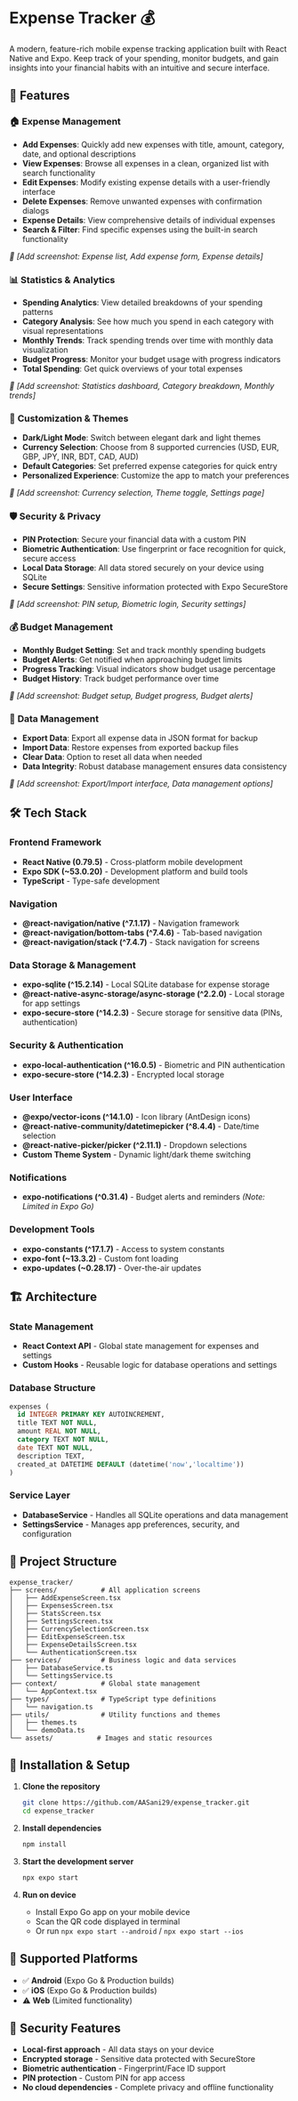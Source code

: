 # Expense Tracker 💰

A modern, feature-rich mobile expense tracking application built with React Native and Expo. Keep track of your spending, monitor budgets, and gain insights into your financial habits with an intuitive and secure interface.

## 📱 Features

### 🏠 **Expense Management**

- **Add Expenses**: Quickly add new expenses with title, amount, category, date, and optional descriptions
- **View Expenses**: Browse all expenses in a clean, organized list with search functionality
- **Edit Expenses**: Modify existing expense details with a user-friendly interface
- **Delete Expenses**: Remove unwanted expenses with confirmation dialogs
- **Expense Details**: View comprehensive details of individual expenses
- **Search & Filter**: Find specific expenses using the built-in search functionality

_📸 [Add screenshot: Expense list, Add expense form, Expense details]_

### 📊 **Statistics & Analytics**

- **Spending Analytics**: View detailed breakdowns of your spending patterns
- **Category Analysis**: See how much you spend in each category with visual representations
- **Monthly Trends**: Track spending trends over time with monthly data visualization
- **Budget Progress**: Monitor your budget usage with progress indicators
- **Total Spending**: Get quick overviews of your total expenses

_📸 [Add screenshot: Statistics dashboard, Category breakdown, Monthly trends]_

### 🎨 **Customization & Themes**

- **Dark/Light Mode**: Switch between elegant dark and light themes
- **Currency Selection**: Choose from 8 supported currencies (USD, EUR, GBP, JPY, INR, BDT, CAD, AUD)
- **Default Categories**: Set preferred expense categories for quick entry
- **Personalized Experience**: Customize the app to match your preferences

_📸 [Add screenshot: Currency selection, Theme toggle, Settings page]_

### 🛡️ **Security & Privacy**

- **PIN Protection**: Secure your financial data with a custom PIN
- **Biometric Authentication**: Use fingerprint or face recognition for quick, secure access
- **Local Data Storage**: All data stored securely on your device using SQLite
- **Secure Settings**: Sensitive information protected with Expo SecureStore

_📸 [Add screenshot: PIN setup, Biometric login, Security settings]_

### 💰 **Budget Management**

- **Monthly Budget Setting**: Set and track monthly spending budgets
- **Budget Alerts**: Get notified when approaching budget limits
- **Progress Tracking**: Visual indicators show budget usage percentage
- **Budget History**: Track budget performance over time

_📸 [Add screenshot: Budget setup, Budget progress, Budget alerts]_

### 📂 **Data Management**

- **Export Data**: Export all expense data in JSON format for backup
- **Import Data**: Restore expenses from exported backup files
- **Clear Data**: Option to reset all data when needed
- **Data Integrity**: Robust database management ensures data consistency

_📸 [Add screenshot: Export/Import interface, Data management options]_

## 🛠️ Tech Stack

### **Frontend Framework**

- **React Native (0.79.5)** - Cross-platform mobile development
- **Expo SDK (~53.0.20)** - Development platform and build tools
- **TypeScript** - Type-safe development

### **Navigation**

- **@react-navigation/native (^7.1.17)** - Navigation framework
- **@react-navigation/bottom-tabs (^7.4.6)** - Tab-based navigation
- **@react-navigation/stack (^7.4.7)** - Stack navigation for screens

### **Data Storage & Management**

- **expo-sqlite (^15.2.14)** - Local SQLite database for expense storage
- **@react-native-async-storage/async-storage (^2.2.0)** - Local storage for app settings
- **expo-secure-store (^14.2.3)** - Secure storage for sensitive data (PINs, authentication)

### **Security & Authentication**

- **expo-local-authentication (^16.0.5)** - Biometric and PIN authentication
- **expo-secure-store (^14.2.3)** - Encrypted local storage

### **User Interface**

- **@expo/vector-icons (^14.1.0)** - Icon library (AntDesign icons)
- **@react-native-community/datetimepicker (^8.4.4)** - Date/time selection
- **@react-native-picker/picker (^2.11.1)** - Dropdown selections
- **Custom Theme System** - Dynamic light/dark theme switching

### **Notifications**

- **expo-notifications (^0.31.4)** - Budget alerts and reminders _(Note: Limited in Expo Go)_

### **Development Tools**

- **expo-constants (^17.1.7)** - Access to system constants
- **expo-font (~13.3.2)** - Custom font loading
- **expo-updates (~0.28.17)** - Over-the-air updates

## 🏗️ Architecture

### **State Management**

- **React Context API** - Global state management for expenses and settings
- **Custom Hooks** - Reusable logic for database operations and settings

### **Database Structure**

```sql
expenses (
  id INTEGER PRIMARY KEY AUTOINCREMENT,
  title TEXT NOT NULL,
  amount REAL NOT NULL,
  category TEXT NOT NULL,
  date TEXT NOT NULL,
  description TEXT,
  created_at DATETIME DEFAULT (datetime('now','localtime'))
)
```

### **Service Layer**

- **DatabaseService** - Handles all SQLite operations and data management
- **SettingsService** - Manages app preferences, security, and configuration

## 📁 Project Structure

```
expense_tracker/
├── screens/           # All application screens
│   ├── AddExpenseScreen.tsx
│   ├── ExpensesScreen.tsx
│   ├── StatsScreen.tsx
│   ├── SettingsScreen.tsx
│   ├── CurrencySelectionScreen.tsx
│   ├── EditExpenseScreen.tsx
│   ├── ExpenseDetailsScreen.tsx
│   └── AuthenticationScreen.tsx
├── services/          # Business logic and data services
│   ├── DatabaseService.ts
│   └── SettingsService.ts
├── context/           # Global state management
│   └── AppContext.tsx
├── types/             # TypeScript type definitions
│   └── navigation.ts
├── utils/             # Utility functions and themes
│   ├── themes.ts
│   └── demoData.ts
└── assets/           # Images and static resources
```

## 🚀 Installation & Setup

1. **Clone the repository**

   ```bash
   git clone https://github.com/AASani29/expense_tracker.git
   cd expense_tracker
   ```

2. **Install dependencies**

   ```bash
   npm install
   ```

3. **Start the development server**

   ```bash
   npx expo start
   ```

4. **Run on device**
   - Install Expo Go app on your mobile device
   - Scan the QR code displayed in terminal
   - Or run `npx expo start --android` / `npx expo start --ios`

## 📱 Supported Platforms

- ✅ **Android** (Expo Go & Production builds)
- ✅ **iOS** (Expo Go & Production builds)
- ⚠️ **Web** (Limited functionality)

## 🔐 Security Features

- **Local-first approach** - All data stays on your device
- **Encrypted storage** - Sensitive data protected with SecureStore
- **Biometric authentication** - Fingerprint/Face ID support
- **PIN protection** - Custom PIN for app access
- **No cloud dependencies** - Complete privacy and offline functionality
